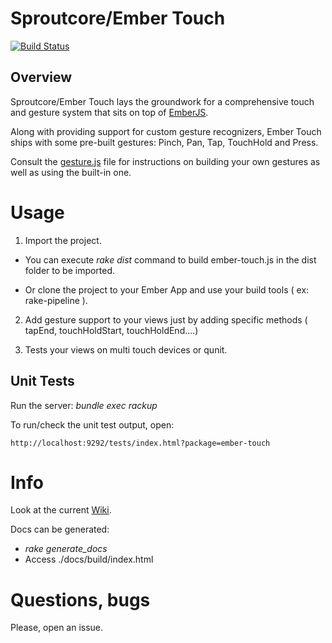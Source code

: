 # Sproutcore/Ember Touch

[![Build Status](https://secure.travis-ci.org/emberjs-addons/sproutcore-touch.png)](http://travis-ci.org/emberjs-addons/sproutcore-touch)

## Overview
Sproutcore/Ember Touch lays the groundwork for a comprehensive touch and
gesture system that sits on top of [EmberJS](https://github.com/emberjs/ember.js).

Along with providing support for custom gesture recognizers, Ember
Touch ships with some pre-built gestures: Pinch, Pan, Tap, TouchHold and
Press.

Consult the [gesture.js](https://github.com/emberjs-addons/sproutcore-touch/blob/master/packages/ember-touch/lib/system/gesture.js) file for instructions on building your own gestures as well as using the built-in one.

# Usage

1. Import the project.

  - You can execute _rake dist_ command to build ember-touch.js in the dist folder to be imported.

  - Or clone the project to your Ember App and use your build tools ( ex: rake-pipeline ).

2. Add gesture support to your views just by adding specific methods (
   tapEnd, touchHoldStart, touchHoldEnd....)

3. Tests your views on multi touch devices or qunit.
   
## Unit Tests

Run the server: _bundle exec rackup_

To run/check the unit test output, open: 

  `http://localhost:9292/tests/index.html?package=ember-touch`

# Info

Look at the current [Wiki](https://github.com/emberjs-addons/sproutcore-touch).

Docs can be generated: 

  - _rake generate_docs_ 
  - Access ./docs/build/index.html

# Questions, bugs

Please, open an issue.
